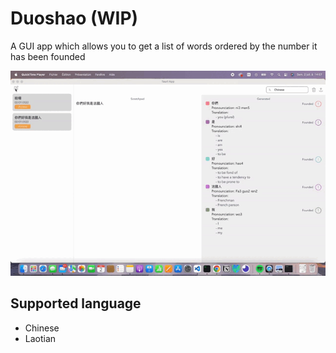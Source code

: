 # Duoshao (WIP)

A GUI app which allows you to get a list of words ordered by the number it has been founded

![GUI](alpha.gif)

## Supported language

- Chinese
- Laotian